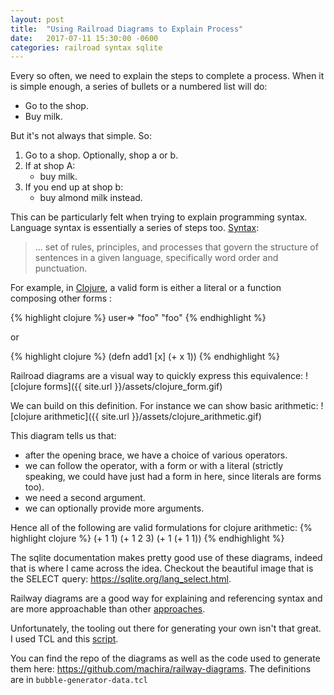 ```yaml
---
layout: post
title:  "Using Railroad Diagrams to Explain Process"
date:   2017-07-11 15:30:00 -0600
categories: railroad syntax sqlite
---
```

Every so often, we need to explain the steps to complete a process. When it is simple enough, a series of bullets or a numbered list will do:
- Go to the shop.
- Buy milk.

But it's not always that simple. So:
1. Go to a shop. Optionally, shop a or b.
2. If at shop A:
    * buy milk.
3. If you end up at shop b:
    * buy almond milk instead.


This can be particularly felt when trying to explain programming syntax. Language syntax is essentially a series of steps too.
 [Syntax](https://en.wikipedia.org/wiki/Syntax):

> ... set of rules, principles, and processes that govern the structure of sentences in a given language, specifically word order and punctuation.

For example, in [Clojure](clojure.org), a valid form is either a literal or a function composing other forms :

{% highlight clojure %}
user=> "foo"
"foo"
{% endhighlight %}

or

{% highlight clojure %}
(defn add1 [x] (+ x 1))
{% endhighlight %}

Railroad diagrams are a visual way to quickly express this equivalence:
![clojure forms]({{ site.url }}/assets/clojure_form.gif)

We can build on this definition. For instance we can show basic arithmetic:
![clojure arithmetic]({{ site.url }}/assets/clojure_arithmetic.gif)

This diagram tells us that:
- after the opening brace, we have a choice of various operators.
- we can follow the operator, with a form or with a literal (strictly speaking, we could have just had a form in here, since literals are forms too).
- we need a second argument.
- we can optionally provide more arguments.

Hence all of the following are valid formulations for clojure arithmetic:
{% highlight clojure %}
(+ 1 1)
(+ 1 2 3)
(+ 1 (+ 1 1))
{% endhighlight %}


The sqlite documentation makes pretty good use of these diagrams, indeed that is where I came across the idea. Checkout the beautiful image that is the SELECT query: https://sqlite.org/lang_select.html.

Railway diagrams are a good way for explaining and referencing syntax and are more approachable than other [approaches](https://en.wikipedia.org/wiki/Backus%E2%80%93Naur_form#Example).

Unfortunately, the tooling out there for generating your own isn't that great. I used TCL and this [script](https://www.sqlite.org/docsrc/artifact/46e904a66f).

You can find the repo of the diagrams as well as the code used to generate them here: https://github.com/machira/railway-diagrams. The definitions are in `bubble-generator-data.tcl`